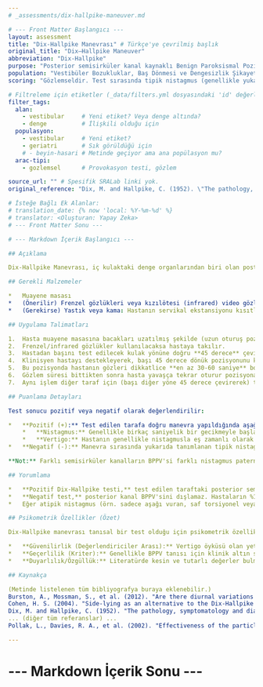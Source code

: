 ```yaml
---
# _assessments/dix-hallpike-maneuver.md

# --- Front Matter Başlangıcı ---
layout: assessment
title: "Dix-Hallpike Manevrası" # Türkçe'ye çevrilmiş başlık
original_title: "Dix–Hallpike Maneuver"
abbreviation: "Dix-Hallpike"
purpose: "Posterior semisirküler kanal kaynaklı Benign Paroksismal Pozisyonel Vertigo'yu (BPPV) teşhis etmek için kullanılır."
population: "Vestibüler Bozukluklar, Baş Dönmesi ve Dengesizlik Şikayeti Olan Hastalar (Yaşlılar dahil)." # Metinde geçen popülasyonlar
scoring: "Gözlemseldir. Test sırasında tipik nistagmus (genellikle yukarı vuran ve ipsitorsiyonel) ve vertigo semptomları ortaya çıkarsa test pozitiftir."

# Filtreleme için etiketler (_data/filters.yml dosyasındaki 'id' değerleri kullanılacak)
filter_tags:
  alan:
    - vestibular     # Yeni etiket? Veya denge altında?
    - denge          # İlişkili olduğu için
  populasyon:
    - vestibular     # Yeni etiket?
    - geriatri       # Sık görüldüğü için
    # - beyin-hasari # Metinde geçiyor ama ana popülasyon mu?
  arac-tipi:
    - gozlemsel      # Provokasyon testi, gözlem

source_url: "" # Spesifik SRALab linki yok.
original_reference: "Dix, M. and Hallpike, C. (1952). \"The pathology, symptomatology and diagnosis of certain common disorders of the vestibular system.\" Proceedings of the Royal Society of Medicine 45(6): 341."

# İsteğe Bağlı Ek Alanlar:
# translation_date: {% now 'local: %Y-%m-%d' %}
# translator: <Oluşturan: Yapay Zeka>
# --- Front Matter Sonu ---

# --- Markdown İçerik Başlangıcı ---

## Açıklama

Dix-Hallpike Manevrası, iç kulaktaki denge organlarından biri olan posterior semisirküler kanaldaki kalsiyum karbonat kristallerinin (otokoni) yerinden oynamasıyla karakterize Benign Paroksismal Pozisyonel Vertigo'nun (BPPV) tanısında altın standart kabul edilen bir klinik testtir. Bu manevra, yerinden oynamış otokonilerin posterior kanalda hareket etmesini tetikleyerek karakteristik göz hareketleri (nistagmus) ve baş dönmesi (vertigo) semptomlarını ortaya çıkarmayı amaçlar.

## Gerekli Malzemeler

*   Muayene masası
*   (Önerilir) Frenzel gözlükleri veya kızılötesi (infrared) video gözlükleri: Nistagmusu daha net gözlemlemek için kullanılır, ancak zorunlu değildir. Test oda ışığında gözlüksüz de yapılabilir.
*   (Gerekirse) Yastık veya kama: Hastanın servikal ekstansiyonu kısıtlıysa omuzlarının altına yerleştirmek için.

## Uygulama Talimatları

1.  Hasta muayene masasına bacakları uzatılmış şekilde (uzun oturuş pozisyonunda) oturtulur.
2.  Frenzel/infrared gözlükler kullanılacaksa hastaya takılır.
3.  Hastadan başını test edilecek kulak yönüne doğru **45 derece** çevirmesi istenir.
4.  Klinisyen hastayı destekleyerek, başı 45 derece dönük pozisyonunu koruyarak, hastanın hızlıca sırtüstü yatmasını sağlar. Yatış pozisyonunda başın masadan hafifçe sarkması veya omuzların altına yastık konularak boynun yaklaşık **20-30 derece ekstansiyonda** olması hedeflenir.
5.  Bu pozisyonda hastanın gözleri dikkatlice **en az 30-60 saniye** boyunca nistagmus açısından gözlemlenir. Ayrıca hastaya baş dönmesi hissedip hissetmediği sorulur.
6.  Gözlem süresi bittikten sonra hasta yavaşça tekrar oturur pozisyona getirilir.
7.  Aynı işlem diğer taraf için (başı diğer yöne 45 derece çevirerek) tekrarlanır.

## Puanlama Detayları

Test sonucu pozitif veya negatif olarak değerlendirilir:

*   **Pozitif (+):** Test edilen tarafa doğru manevra yapıldığında aşağıdakiler gözlemlenir:
    *   **Nistagmus:** Genellikle birkaç saniyelik bir gecikmeyle başlayan (latent), geçici (genellikle 30-60 saniyeden kısa süren), yorulabilen (tekrarlayan manevralarda azalan) ve tipik olarak **yukarı vuran (upbeating) ve test edilen kulak tarafına doğru torsiyonel (dönme)** komponenti olan göz hareketleri.
    *   **Vertigo:** Hastanın genellikle nistagmusla eş zamanlı olarak baş dönmesi hissettiğini belirtmesi.
*   **Negatif (-):** Manevra sırasında yukarıda tanımlanan tipik nistagmus ve vertigo semptomlarının ortaya çıkmaması.

**Not:** Farklı semisirküler kanalların BPPV'si farklı nistagmus paternleri oluşturabilir (örn. horizontal kanal BPPV'si için horizontal nistagmus). Dix-Hallpike öncelikle posterior kanal için tasarlanmıştır.

## Yorumlama

*   **Pozitif Dix-Hallpike testi,** test edilen taraftaki posterior semisirküler kanal BPPV'si tanısını güçlü bir şekilde destekler.
*   **Negatif test,** posterior kanal BPPV'sini dışlamaz. Hastaların %11'inde ilk testte yanlış negatif sonuç alınabilir (Burston et al, 2012) ve %25 kadarında nistagmus görülmeyebilir (Noda et al, 2011). Semptomlar devam ediyorsa testin tekrarlanması veya diğer manevraların (örn. yan yatış testi) yapılması düşünülebilir.
*   Eğer atipik nistagmus (örn. sadece aşağı vuran, saf torsiyonel veya horizontal, sürekli) veya diğer nörolojik bulgular varsa, santral vestibüler patolojiler düşünülmelidir.

## Psikometrik Özellikler (Özet)

Dix-Hallpike manevrası tanısal bir test olduğu için psikometrik özellikleri genellikle tanısal doğruluk (duyarlılık, özgüllük) açısından değerlendirilir, ancak bu konuda yayınlanmış veriler sınırlıdır ve değişkenlik gösterebilir.

*   **Güvenilirlik (Değerlendiriciler Arası):** Vertigo öyküsü olan yetişkinlerde iki değerlendirici arasında **Mükemmel** uyum bulunmuştur (Kappa = 0.92) (Burston et al, 2012).
*   **Geçerlilik (Kriter):** Genellikle BPPV tanısı için klinik altın standart olarak kabul edilir. Başarılı bir kanalit repozisyon manevrası (örn. Epley) sonrası testin negatife dönmesi, manevranın etkinliğini ve dolayısıyla testin geçerliliğini dolaylı olarak destekler. Pollak ve ark. (2002) çalışmasında, tedavi sonrası hastaların %74'ünde Dix-Hallpike negatifleşmiştir.
*   **Duyarlılık/Özgüllük:** Literatürde kesin ve tutarlı değerler bulmak zordur. Bazı kaynaklar duyarlılığın %50-88 arasında değişebileceğini belirtir. Özgüllüğünün genellikle daha yüksek olduğu kabul edilir, ancak yanlış pozitiflikler de (özellikle santral patolojilerde) mümkündür.

## Kaynakça

(Metinde listelenen tüm bibliyografya buraya eklenebilir.)
Burston, A., Mossman, S., et al. (2012). "Are there diurnal variations in the results of the Dix-Hallpike manoeuvre?" J Clin Neurosci 19(3): 415-417.
Cohen, H. S. (2004). "Side-lying as an alternative to the Dix-Hallpike test of the posterior canal." Otol Neurotol 25(2): 130-134.
Dix, M. and Hallpike, C. (1952). "The pathology, symptomatology and diagnosis of certain common disorders of the vestibular system." Proceedings of the Royal Society of Medicine 45(6): 341.
... (diğer tüm referanslar) ...
Pollak, L., Davies, R. A., et al. (2002). "Effectiveness of the particle repositioning maneuver in benign paroxysmal positional vertigo with and without additional vestibular pathology." Otology & neurotology 23(1): 79.

---
```

# --- Markdown İçerik Sonu ---
